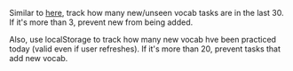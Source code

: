 Similar to [here](docs/instructions/043_pronunciation_task_tracker.md), track how many new/unseen vocab tasks are in the last 30. If it's more than 3, prevent new from being added.

Also, use localStorage to track how many new vocab hve been practiced today (valid even if user refreshes). If it's more than 20, prevent tasks that add new vocab.